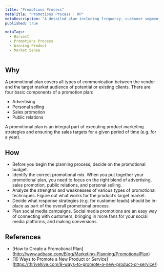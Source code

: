 ```yaml
---
title: "Promotions Process"
metaTitle: "Promotions Process | WP"
metaDescription: "A detailed plan including frequency, customer segments, market conditions, offerings, ad-word design and messages."
published: true

metaTags:
  - Harvest
  - Promotions Process
  - Winning Product
  - Market Sense
---
```


## Why
A promotional plan covers all types of communication between the vendor and the target market audience of potential or existing clients. There are four basic components of a promotion plan:
- Advertising
- Personal selling
- Sales promotion
- Public relations

A promotional plan is an integral part of executing product marketing strategies and ensuring the sales targets for a given period of time (e.g. for a year).

## How
- Before you begin the planning process, decide on the promotional budget.
- Identify the correct promotional mix. When you put together your promotional plan, you need to focus on the right blend of advertising, sales promotion, public relations, and personal selling.
- Analyze the strengths and weaknesses of various types of promotional techniques. Figure out what works for the product’s target market.
- Decide what response strategies (e.g. for customer leads) should be in-place as part of the overall promotional process.
- Plan social media campaigns. Social media promotions are an easy way of connecting with customers, bringing in more fans for your social media platforms, and making conversions.


## References
- [How to Create a Promotional Plan] (http://www.adbase.com/Blog/Marketing-Planning/PromotionalPlan)
- [10 Ways to Promote a New Product or Service] (https://thrivehive.com/9-ways-to-promote-a-new-product-or-service/)
